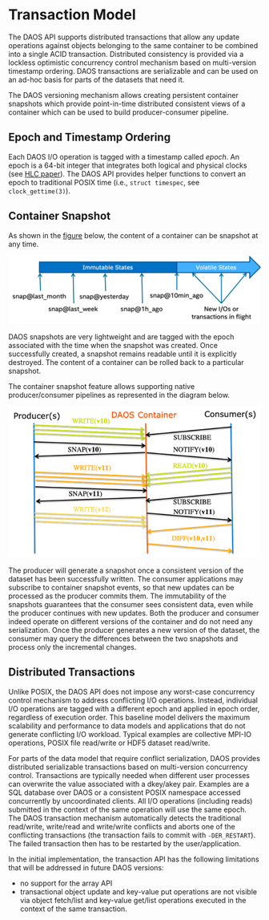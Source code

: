 <a id="4.2"></a>
# Transaction Model

The DAOS API supports distributed transactions that allow any update 
operations against objects belonging to the same container to be combined 
into a single ACID transaction. Distributed consistency is provided via a 
lockless optimistic concurrency control mechanism based on multi-version 
timestamp ordering. DAOS transactions are serializable and can be used on 
an ad-hoc basis for parts of the datasets that need it.
	
The DAOS versioning mechanism allows creating persistent container 
snapshots which provide point-in-time distributed consistent views of a 
container which can be used to build producer-consumer pipeline.

<a id="4.2.1"></a>
## Epoch and Timestamp Ordering

Each DAOS I/O operation is tagged with a timestamp called *epoch*. An epoch 
is a 64-bit integer that integrates both logical and physical clocks 
(see [HLC paper](https://cse.buffalo.edu/tech-reports/2014-04.pdf)). 
The DAOS API provides helper functions to convert an epoch to traditional 
POSIX time (i.e., `struct timespec`, see `clock_gettime(3)`).

<a id="4.2.2"></a>
## Container Snapshot

As shown in the <a href="#f4.4">figure</a> below, the content of a container 
can be snapshot at any time.

<a id="f4.4"></a>
![../graph/container_snapshots.png](../graph/container_snapshots.png "Example of Container Snapshots")

DAOS snapshots are very lightweight and are tagged with the epoch associated 
with the time when the snapshot was created. Once successfully created, 
a snapshot remains readable until it is explicitly destroyed. The content of 
a container can be rolled back to a particular snapshot.

The container snapshot feature allows supporting native producer/consumer 
pipelines as represented in the diagram below.

![../graph/producer_consumer.png](../graph/producer_consumer.png "Producer/Consumer Workflow with DAOS Containers")

The producer will generate a snapshot once a consistent version of the 
dataset has been successfully written. The consumer applications may 
subscribe to container snapshot events, so that new updates can be processed 
as the producer commits them. The immutability of the snapshots guarantees 
that the consumer sees consistent data, even while the producer continues 
with new updates. Both the producer and consumer indeed operate on different 
versions of the container and do not need any serialization. Once the 
producer generates a new version of the dataset, the consumer may query the 
differences between the two snapshots and process only the incremental changes.

<a id="4.2.3"></a>
## Distributed Transactions

Unlike POSIX, the DAOS API does not impose any worst-case concurrency 
control mechanism to address conflicting I/O operations. Instead, 
individual I/O operations are tagged with a different epoch and applied 
in epoch order, regardless of execution order. This baseline model 
delivers the maximum scalability and performance to data models and 
applications that do not generate conflicting I/O workload. Typical 
examples are collective MPI-IO operations, POSIX file read/write 
or HDF5 dataset read/write.

For parts of the data model that require conflict serialization, 
DAOS provides distributed serializable transactions based on multi-version 
concurrency control. Transactions are typically needed when different user 
processes can overwrite the value associated with a dkey/akey pair. 
Examples are a SQL database over DAOS or a consistent POSIX namespace 
accessed concurrently by uncoordinated clients. All I/O operations 
(including reads) submitted in the context of the same operation will use 
the same epoch. The DAOS transaction mechanism automatically detects the 
traditional read/write, write/read and write/write conflicts and aborts 
one of the conflicting transactions (the transaction fails to commit 
with `-DER_RESTART`). The failed transaction then has to be restarted 
by the user/application.

In the initial implementation, the transaction API has the following 
limitations that will be addressed in future DAOS versions:

-    no support for the array API
-    transactional object update and key-value put operations are not visible 
     via object fetch/list and key-value get/list operations executed in the 
     context of the same transaction.

